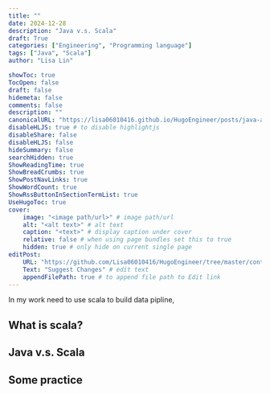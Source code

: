 ```yaml
---
title: ""
date: 2024-12-28
description: "Java v.s. Scala"
draft: True
categories: ["Engineering", "Programming language"]
tags: ["Java", "Scala"]
author: "Lisa Lin"

showToc: true
TocOpen: false
draft: false
hidemeta: false
comments: false
description: ""
canonicalURL: "https://lisa06010416.github.io/HugoEngineer/posts/java-and-scala/"
disableHLJS: true # to disable highlightjs
disableShare: false
disableHLJS: false
hideSummary: false
searchHidden: true
ShowReadingTime: true
ShowBreadCrumbs: true
ShowPostNavLinks: true
ShowWordCount: true
ShowRssButtonInSectionTermList: true
UseHugoToc: true
cover:
    image: "<image path/url>" # image path/url
    alt: "<alt text>" # alt text
    caption: "<text>" # display caption under cover
    relative: false # when using page bundles set this to true
    hidden: true # only hide on current single page
editPost:
    URL: "https://github.com/Lisa06010416/HugoEngineer/tree/master/content"
    Text: "Suggest Changes" # edit text
    appendFilePath: true # to append file path to Edit link
---
```




In my work need to use scala to build data pipline, 



## What is scala?



## Java v.s. Scala



## Some practice



